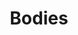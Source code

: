 ---
title: "Bodies"
draft: false
slug: "bodies"
weight: "4"
thumbnail: "thumbnail_bodies.jpg"
mainpage: true
related: true

block_project: {
	description: "(description coming soon)",
	bgcolor: "#03012b",
	fontcolor: "#fff",
	work: [ 
		{class: "gallery-col-12 w-md-50", path: "illustration_bodies-01.png"},
		{class: "gallery-col-12 w-md-50", path: "illustration_bodies-02.png"},
		{class: "gallery-col-12 w-md-50", path: "illustration_bodies-03.png"}
	]
}

---